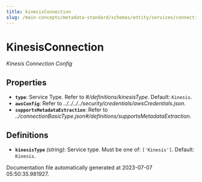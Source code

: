 ```yaml
---
title: kinesisConnection
slug: /main-concepts/metadata-standard/schemas/entity/services/connections/messaging/kinesisconnection
---
```


# KinesisConnection

*Kinesis Connection Config*

## Properties

- **`type`**: Service Type. Refer to *#/definitions/kinesisType*. Default: `Kinesis`.
- **`awsConfig`**: Refer to *../../../../security/credentials/awsCredentials.json*.
- **`supportsMetadataExtraction`**: Refer to *../connectionBasicType.json#/definitions/supportsMetadataExtraction*.
## Definitions

- **`kinesisType`** *(string)*: Service type. Must be one of: `['Kinesis']`. Default: `Kinesis`.


Documentation file automatically generated at 2023-07-07 05:50:35.981927.
